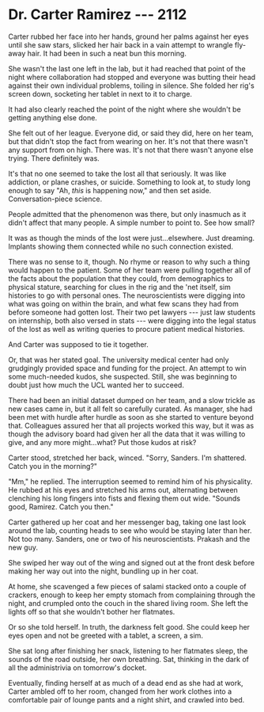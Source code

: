 # Dr. Carter Ramirez --- 2112

Carter rubbed her face into her hands, ground her palms against her eyes until she saw stars, slicked her hair back in a vain attempt to wrangle fly-away hair. It had been in such a neat bun this morning.

She wasn't the last one left in the lab, but it had reached that point of the night where collaboration had stopped and everyone was butting their head against their own individual problems, toiling in silence. She folded her rig's screen down, socketing her tablet in next to it to charge.

It had also clearly reached the point of the night where she wouldn't be getting anything else done.

She felt out of her league. Everyone did, or said they did, here on her team, but that didn't stop the fact from wearing on her. It's not that there wasn't any support from on high. There was. It's not that there wasn't anyone else trying. There definitely was.

It's that no one seemed to take the lost all that seriously. It was like addiction, or plane crashes, or suicide. Something to look at, to study long enough to say "Ah, *this* is happening now," and then set aside. Conversation-piece science.

People admitted that the phenomenon was there, but only inasmuch as it didn't affect that many people. A simple number to point to. See how small?

It was as though the minds of the lost were just...elsewhere. Just dreaming. Implants showing them connected while no such connection existed.

There was no sense to it, though. No rhyme or reason to why such a thing would happen to the patient. Some of her team were pulling together all of the facts about the population that they could, from demographics to physical stature, searching for clues in the rig and the 'net itself, sim histories to go with personal ones. The neuroscientists were digging into what was going on within the brain, and what few scans they had from before someone had gotten lost. Their two pet lawyers --- just law students on internship, both also versed in stats --- were digging into the legal status of the lost as well as writing queries to procure patient medical histories.

And Carter was supposed to tie it together.

Or, that was her stated goal. The university medical center had only grudgingly provided space and funding for the project. An attempt to win some much-needed kudos, she suspected. Still, she was beginning to doubt just how much the UCL wanted her to succeed.

There had been an initial dataset dumped on her team, and a slow trickle as new cases came in, but it all felt so carefully curated. As manager, she had been met with hurdle after hurdle as soon as she started to venture beyond that. Colleagues assured her that all projects worked this way, but it was as though the advisory board had given her all the data that it was willing to give, and any more might...what? Put those kudos at risk?

Carter stood, stretched her back, winced. "Sorry, Sanders. I'm shattered. Catch you in the morning?"

"Mm," he replied. The interruption seemed to remind him of his physicality. He rubbed at his eyes and stretched his arms out, alternating between clenching his long fingers into fists and flexing them out wide. "Sounds good, Ramirez. Catch you then."

Carter gathered up her coat and her messenger bag, taking one last look around the lab, counting heads to see who would be staying later than her. Not too many. Sanders, one or two of his neuroscientists. Prakash and the new guy.

She swiped her way out of the wing and signed out at the front desk before making her way out into the night, bundling up in her coat.

At home, she scavenged a few pieces of salami stacked onto a couple of crackers, enough to keep her empty stomach from complaining through the night, and crumpled onto the couch in the shared living room. She left the lights off so that she wouldn't bother her flatmates.

Or so she told herself. In truth, the darkness felt good. She could keep her eyes open and not be greeted with a tablet, a screen, a sim.

She sat long after finishing her snack, listening to her flatmates sleep, the sounds of the road outside, her own breathing. Sat, thinking in the dark of all the administrivia on tomorrow's docket.

Eventually, finding herself at as much of a dead end as she had at work, Carter ambled off to her room, changed from her work clothes into a comfortable pair of lounge pants and a night shirt, and crawled into bed.
